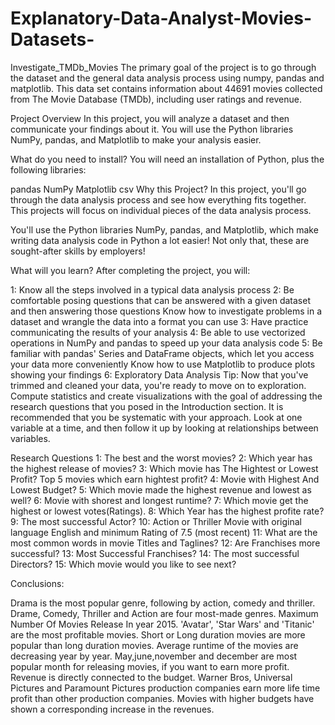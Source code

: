 # Explanatory-Data-Analyst-Movies-Datasets-
Investigate_TMDb_Movies
The primary goal of the project is to go through the dataset and the general data analysis process using numpy, pandas and matplotlib. This data set contains information about 44691  movies collected from The Movie Database (TMDb), including user ratings and revenue.

Project Overview
In this project, you will analyze a dataset and then communicate your findings about it. You will use the Python libraries NumPy, pandas, and Matplotlib to make your analysis easier.

What do you need to install?
You will need an installation of Python, plus the following libraries:

pandas
NumPy
Matplotlib
csv
Why this Project?
In this project, you'll go through the data analysis process and see how everything fits together. This projects will focus on individual pieces of the data analysis process.

You'll use the Python libraries NumPy, pandas, and Matplotlib, which make writing data analysis code in Python a lot easier! Not only that, these are sought-after skills by employers!

What will you learn?
After completing the project, you will:

1: Know all the steps involved in a typical data analysis process
2: Be comfortable posing questions that can be answered with a given dataset and then answering those questions
Know how to investigate problems in a dataset and wrangle the data into a format you can use
3: Have practice communicating the results of your analysis
4: Be able to use vectorized operations in NumPy and pandas to speed up your data analysis code
5: Be familiar with pandas' Series and DataFrame objects, which let you access your data more conveniently
Know how to use Matplotlib to produce plots showing your findings
6: Exploratory Data Analysis
Tip: Now that you've trimmed and cleaned your data, you're ready to move on to exploration. Compute statistics and create visualizations with the goal of addressing the research questions that you posed in the Introduction section. It is recommended that you be systematic with your approach. Look at one variable at a time, and then follow it up by looking at relationships between variables.

Research Questions
1: The best and the worst movies?
2: Which year has the highest release of movies?
3: Which movie has The Hightest or Lowest Profit?  Top 5 movies which earn hightest profit? 
4: Movie with Highest And Lowest Budget?
5: Which movie made the highest revenue and lowest as well?
6: Movie with shorest and longest runtime?
7: Which movie get the highest or lowest votes(Ratings).
8: Which Year has the highest profite rate?
9: The most successful Actor?
10: Action or Thriller Movie with original language English and minimum Rating of 7.5 (most recent)
11: What are the most common words in movie Titles and Taglines?
12: Are Franchises more successful?
13: Most Successful Franchises?
14: The most successful Directors?
15: Which movie would you like to see next? 

Conclusions: 

Drama is the most popular genre, following by action, comedy and thriller.
Drame, Comedy, Thriller and Action are four most-made genres.
Maximum Number Of Movies Release In year 2015.
'Avatar', 'Star Wars' and 'Titanic' are the most profitable movies.
Short or Long duration movies are more popular than long duration movies.
Average runtime of the movies are decreasing year by year.
May,june,november and december are most popular month for releasing movies, if you want to earn more profit.
Revenue is directly connected to the budget.
Warner Bros, Universal Pictures and Paramount Pictures production companies earn more life time profit than other production companies.
Movies with higher budgets have shown a corresponding increase in the revenues.
 
